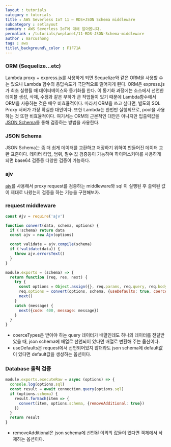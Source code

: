```yaml
---
layout : tutorials
category : tutorials
title : AWS Severless IoT 11 – RDS+JSON Schema middleware
subcategory : setlayout
summary : AWS Severless IoT에 대해 알아봅니다.
permalink : /tutorials/weplanet/11-RDS-JSON-Schema-middleware
author : marcushong
tags : aws
title\_background\_color : F1F71A
---
```




### ORM (Sequelize...etc)

Lambda proxy + express.js를 사용하게 되면 Sequelize와 같은 ORM을 사용할 수는 있으나 Lambda 함수의 응답속도가 극단적으로 떨어지게 된다.
ORM은 express.js가 최초 실행될 때 데이터베이스와 동기화를 한다. 
이 동기화 과정에는 소스에서 선언한 테이블 생성, 삭제, 수정과 같은 부하가 큰 작업들이 있기 때문에 Lambda함수에서 ORM을 사용하는 것은 매우 비효율적이다.
따라서 ORM을 쓰고 싶다면, 별도의 SQL Proxy 서버가 가장 확실한 대안이다. 
또한 Lambda는 한번만 실행되므로, pool을 사용하는 것 또한 비효율적이다.
여기서는 ORM의 근본적인 대안은 아니지만 입출력값을 [JSON Schema](http://json-schema.org)를 통해 검증하는 방법을 사용한다.

### JSON Schema

JSON Schema는 좀 더 쉽게 데이터를 교환하고 저장하기 위하여 만들어진 데이터 교환 표준이다.
데이터 타입, 범위, 필수 값 검증등이 가능하며 하이퍼스키마를 사용하게 되면 base64 검증등 다양한 검증이 가능하다.

### ajv

[ajv](https://github.com/epoberezkin/ajv)를 사용해서 proxy request를 검증하는 middleware와 sql 이 실행된 후 출력된 값이 제대로 나왔는지 검증을 하는 기능을 구현해보자.

### request middleware

```js
const Ajv = require('ajv')

function convert(data, schema, options) {
  if (!schema) return data
  const ajv = new Ajv(options)

  const validate = ajv.compile(schema)
  if (!validate(data)) {
    throw ajv.errorsText()
  }
}

module.exports = (schema) => {
  return function (req, res, next) {
    try {
      const options = Object.assign({}, req.params, req.query, req.body, req.file)
      req.options = convert(options, schema, {useDefaults: true, coerceTypes: 'array'})
      next()
    }
    catch (message) {
      next({code: 400, message: message})
    }
  }
}
```

- coerceTypes은 받아야 하는 query 데이터가 배열인데도 하나의 데이터를 전달받았을 때, json schema에 배열로 선언되어 있다면 배열로 변환해 주는 옵션이다.
- useDefaults은 request에서 선언되어있지 않더라도 json schema에 default값이 있다면 default값을 생성하는 옵션이다.

### Database 출력 검증

```js
module.exports.executeRaw = async (options) => {
  console.log(options.sql)
  const result = await connection.query(options.sql)
  if (options.schema) {
    result.forEach(item => {
      convert(item, options.schema, {removeAdditional: true})
    })
  }
  return result
}
```

- removeAdditional은 json schema에 선언된 이외의 값들이 있다면 객체에서 삭제하는 옵션이다.